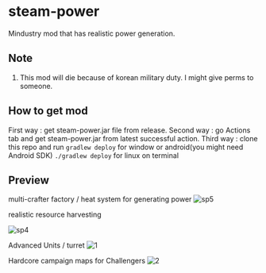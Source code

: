 # steam-power
Mindustry mod that has realistic power generation.

Note
----
1. This mod will die because of korean military duty.
   I might give perms to someone.

How to get mod
--------------
First way : get steam-power.jar file from release.
Second way : go Actions tab and get steam-power.jar from latest successful action.
Third way : clone this repo and run
`gradlew deploy` for window or android(you might need Android SDK)
`./gradlew deploy` for linux
on terminal

Preview
-----------
multi-crafter factory / heat system for generating power
![sp5](https://user-images.githubusercontent.com/46671397/95201076-5e591380-081a-11eb-82b5-016d5373d54c.png)

realistic resource harvesting

![sp4](https://user-images.githubusercontent.com/46671397/95201071-5c8f5000-081a-11eb-853f-36eb30574209.png)

Advanced Units / turret
![1](https://user-images.githubusercontent.com/46671397/95201024-4d100700-081a-11eb-95ff-f4d927f6c68e.png)

Hardcore campaign maps for Challengers
![2](https://user-images.githubusercontent.com/46671397/95203038-24d5d780-081d-11eb-9fa8-58e544f78a48.png)
